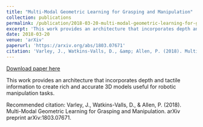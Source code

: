 ```yaml
---
title: "Multi-Modal Geometric Learning for Grasping and Manipulation"
collection: publications
permalink: /publication/2018-03-20-multi-modal-geometric-learning-for-grasping-and-manipulation
excerpt: 'This work provides an architecture that incorporates depth and tactile information to create rich and accurate 3D models useful for robotic manipulation tasks.'
date: 2018-03-20
venue: 'arXiv'
paperurl: 'https://arxiv.org/abs/1803.07671'
citation: 'Varley, J., Watkins-Valls, D., &amp; Allen, P. (2018). Multi-Modal Geometric Learning for Grasping and Manipulation. arXiv preprint arXiv:1803.07671.'
---
```


<a href='https://arxiv.org/abs/1803.07671'>Download paper here</a>

This work provides an architecture that incorporates depth and tactile information to create rich and accurate 3D models useful for robotic manipulation tasks.

Recommended citation: Varley, J., Watkins-Valls, D., & Allen, P. (2018). Multi-Modal Geometric Learning for Grasping and Manipulation. arXiv preprint arXiv:1803.07671.